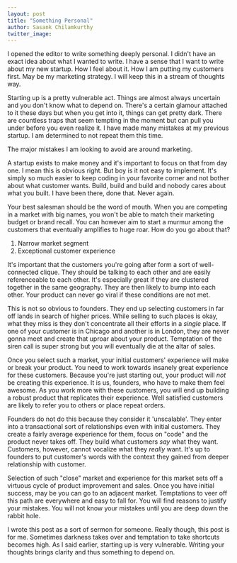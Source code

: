 ```yaml
---
layout: post
title: "Something Personal"
author: Sasank Chilamkurthy
twitter_image: 
---
```


I opened the editor to write something deeply personal. I didn't have an exact idea about what I wanted to write. I have a sense that I want to write about my new startup. How I feel about it. How I am putting my customers first. May be my marketing strategy. I will keep this in a stream of thoughts way.

Starting up is a pretty vulnerable act. Things are almost always uncertain and you don't know what to depend on. There's a certain glamour attached to it these days but when you get into it, things can get pretty dark. There are countless traps that seem tempting in the moment but can pull you under before you even realize it. I have made many mistakes at my previous startup. I am determined to not repeat them this time.

The major mistakes I am looking to avoid are around marketing.

A startup exists to make money and it's important to focus on that from day one. I mean this is obvious right. But boy is it not easy to implement. It's simply so much easier to keep coding in your favorite corner and not bother about what customer wants. Build, build and build and nobody cares about what you built. I have been there, done that. Never again.

Your best salesman should be the word of mouth. When you are competing in a market with big names, you won't be able to match their marketing budget or brand recall. You can however aim to start a murmur among the customers that eventually amplifies to huge roar. How do you go about that?

1. Narrow market segment 
2. Exceptional customer experience

It's important that the customers you're going after form a sort of well-connected clique. They should be talking to each other and are easily referenceable to each other. It's especially great if they are clustered together in the same geography. They are then likely to bump into each other. Your product can never go viral if these conditions are not met.

This is not so obvious to founders. They end up selecting customers in far off lands in search of higher prices. While selling to such places is okay, what they miss is they don't concentrate all their efforts in a *single* place. If one of your customer is in Chicago and another is in London, they are never gonna meet and create that uproar about your product. Temptation of the siren call is super strong but you will eventually die at the altar of sales.

Once you select such a market, your initial customers' experience will make or break your product. You need to work towards insanely great experience for these customers. Because you're just starting out, your product will *not* be creating this experience. It is us, founders, who have to make them feel awesome. As you work more with these customers, you will end up building a robust product that replicates their experience. Well satisfied customers are likely to refer you to others or place repeat orders.

Founders do not do this because they consider it 'unscalable'. They enter into a transactional sort of relationships even with initial customers. They create a fairly average experience for them, focus on "code" and the product never takes off. They build what customers *say* what they want. Customers, however, cannot vocalize what they *really* want. It's up to founders to put customer's words with the context they gained from deeper relationship with customer.

Selection of such "close" market and experience for this market sets off a virtuous cycle of product improvement and sales. Once you have initial success, may be you can go to an adjacent market. Temptations to veer off this path are everywhere and easy to fall for. You will find reasons to justify your mistakes. You will not know your mistakes until you are deep down the rabbit hole.

I wrote this post as a sort of sermon for someone. Really though, this post is for me. Sometimes darkness takes over and temptation to take shortcuts becomes high. As I said earlier, starting up is very vulnerable. Writing your thoughts brings clarity and thus something to depend on.
